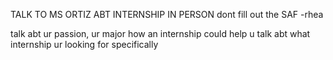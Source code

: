 TALK TO MS ORTIZ ABT INTERNSHIP IN PERSON 
dont fill out the SAF
-rhea

talk abt ur passion, ur major
how an internship could help u 
talk abt what internship ur looking for specifically